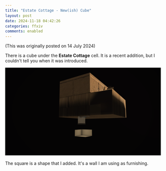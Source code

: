 ```yaml
---
title: "Estate Cottage - New(ish) Cube"
layout: post
date: 2024-11-18 04:42:26
categories: ffxiv
comments: enabled
---
```

(This was originally posted on 14 July 2024)

There is a cube under the **Estate Cottage** cell. It is a recent addition, but I couldn't tell you when it was introduced.  
<center><a href="https://raw.githubusercontent.com/Nox13last/nox13last.github.io/refs/heads/main/_uploads/Cottage_1.png"><img src="https://raw.githubusercontent.com/Nox13last/nox13last.github.io/refs/heads/main/_uploads/Cottage_1.png" width="600"></a></center>

The square is a shape that I added. It's a wall I am using as furnishing.



